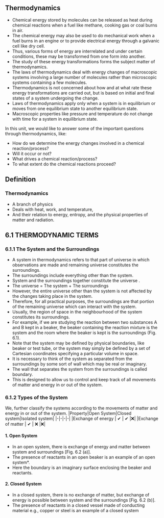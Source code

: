 ## Thermodynamics
* Chemical energy stored by molecules can be released as heat during chemical reactions when a fuel like methane, cooking gas or coal burns in air. 
* The chemical energy may also be used to do mechanical work when a fuel burns in an engine or to provide electrical energy through a galvanic cell like dry cell. 
* Thus, various forms of energy are interrelated and under certain conditions, these may be transformed from one form into another. 
* The study of these energy transformations forms the subject matter of thermodynamics.
* The laws of thermodynamics deal with energy changes of macroscopic systems involving a large number of molecules rather than microscopic systems containing a few molecules.
* Thermodynamics is not concerned about how and at what rate these energy transformations are carried out, but is based on initial and final states of a system undergoing the change. 
* Laws of thermodynamics apply only when a system is in equilibrium or moves from one equilibrium state to another equilibrium state. 
* Macroscopic properties like pressure and temperature do not change with time for a system in equilibrium state. 

In this unit, we would like to answer some of the important questions through thermodynamics, like: 
* How do we determine the energy changes involved in a chemical reaction/process? 
* Will it occur or not?
* What drives a chemical reaction/process?
* To what extent do the chemical reactions proceed?


## Definition
### Thermodynamics
* A branch of physics 
* Deals with heat, work, and temperature, 
* And their relation to energy, entropy, and the physical properties of matter and radiation.

## 6.1 THERMODYNAMIC TERMS
### 6.1.1 The System and the Surroundings
* A system in thermodynamics refers to that part of universe in which observations are made and remaining universe constitutes the surroundings. 
* The surroundings include everything other than the system. 
* System and the surroundings together constitute the universe .
* The universe = The system + The surroundings
* However, the entire universe other than the system is not affected by the changes taking place in the system. 
* Therefore, for all practical purposes, the surroundings are that portion of the remaining universe which can interact with the system.
* Usually, the region of space in the neighbourhood of the system constitutes its surroundings.
* For example, if we are studying the reaction between two substances A and B kept in a beaker, the beaker containing the reaction mixture is the system and the room where the beaker is kept is the surroundings (Fig. 6.1).
* Note that the system may be defined by physical boundaries, like beaker or test tube, or the system may simply be defined by a set of Cartesian coordinates specifying a particular volume in space. 
* It is necessary to think of the system as separated from the surroundings by some sort of wall which may be real or imaginary. 
* The wall that separates the system from the surroundings is called boundary. 
* This is designed to allow us to control and keep track of all movements of matter and energy in or out of the system.
### 6.1.2 Types of the System
We, further classify the systems according to the movements of matter and energy in or out of the system.
|Property|Open System|Closed system|Isolated system|
|-|-|-|-|
|Exchange of energy | ✔ | ✔  |❌|
|Exchange of matter | ✔ | ❌ |❌|

#### 1. Open System
* In an open system, there is exchange of energy and matter between system and surroundings [Fig. 6.2 (a)]. 
* The presence of reactants in an open beaker is an example of an open system*.
* Here the boundary is an imaginary surface enclosing the beaker and reactants.
#### 2. Closed System
* In a closed system, there is no exchange of matter, but exchange of energy is possible between system and the surroundings [Fig. 6.2 (b)]. 
* The presence of reactants in a closed vessel made of conducting material e.g., copper or steel is an example of a closed system 
